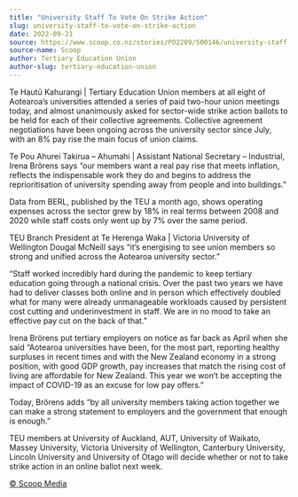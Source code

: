 ```yaml
---
title: "University Staff To Vote On Strike Action"
slug: university-staff-to-vote-on-strike-action
date: 2022-09-21
source: https://www.scoop.co.nz/stories/PO2209/S00146/university-staff-to-vote-on-strike-action.htm
source-name: Scoop
author: Tertiary Education Union
author-slug: tertiary-education-union
---
```


<p>Te Hautū Kahurangi | Tertiary Education Union members at
all eight of Aotearoa’s universities attended a series of
paid two-hour union meetings today, and almost unanimously
asked for sector-wide strike action ballots to be held for
each of their collective agreements. Collective agreement
negotiations have been ongoing across the university sector
since July, with an 8% pay rise the main focus of union
claims.</p>

<p>Te Pou Ahurei Takirua – Ahumahi | Assistant
National Secretary – Industrial, Irena Brörens says
“our members want a real pay rise that meets inflation,
reflects the indispensable work they do and begins to
address the reprioritisation of university spending away
from people and into buildings.”</p>

<p>Data from BERL, published
by the TEU a month ago, shows operating expenses across
the sector grew by 18% in real terms between 2008 and 2020
while staff costs only went up by 7% over the same
period.</p>

<p>TEU Branch President at Te Herenga Waka |
Victoria University of Wellington Dougal McNeill says
“it’s energising to see union members so strong and
unified across the Aotearoa university
sector.”</p>

<p>“Staff worked incredibly hard during the
pandemic to keep tertiary education going through a national
crisis. Over the past two years we have had to deliver
classes both online and in person which effectively doubled
what for many were already unmanageable workloads caused by
persistent cost cutting and underinvestment in staff. We are
in no mood to take an effective pay cut on the back of
that.”</p>

<p>Irena Brörens put
tertiary employers on notice as far back as April when she
said “Aotearoa universities have been, for the most
part, reporting healthy surpluses in recent times and with
the New Zealand economy in a strong position, with good GDP
growth, pay increases that match the rising cost of living
are affordable for New Zealand. This year we won’t be
accepting the impact of COVID-19 as an excuse for low pay
offers.”</p>

<p>Today, Brörens adds “by all university
members taking action together we can make a strong
statement to employers and the government that enough is
enough.”</p>

<p>TEU members at University of Auckland, AUT,
University of Waikato, Massey University, Victoria
University of Wellington, Canterbury University, Lincoln
University and University of Otago will decide whether or
not to take strike action in an online ballot next
week.</p>

<p>
<a href="http://www.scoop.co.nz/about/terms.html" target="_blank"><span>© Scoop Media</span></a>
         </p>